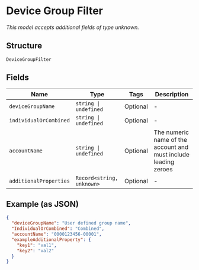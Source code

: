 
# Device Group Filter

*This model accepts additional fields of type unknown.*

## Structure

`DeviceGroupFilter`

## Fields

| Name | Type | Tags | Description |
|  --- | --- | --- | --- |
| `deviceGroupName` | `string \| undefined` | Optional | - |
| `individualOrCombined` | `string \| undefined` | Optional | - |
| `accountName` | `string \| undefined` | Optional | The numeric name of the account and must include leading zeroes |
| `additionalProperties` | `Record<string, unknown>` | Optional | - |

## Example (as JSON)

```json
{
  "deviceGroupName": "User defined group name",
  "IndividualOrCombined": "Combined",
  "accountName": "0000123456-00001",
  "exampleAdditionalProperty": {
    "key1": "val1",
    "key2": "val2"
  }
}
```


